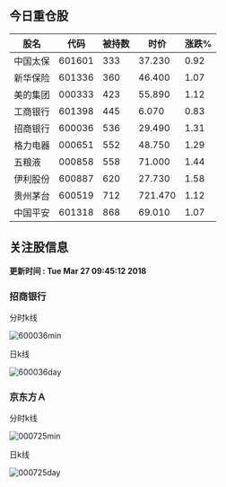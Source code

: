 
## 今日重仓股 

|股名|代码|被持数|时价|涨跌%|
|---|---|---|---|---|
|中国太保|601601|333|37.230|0.92|
|新华保险|601336|360|46.400|1.07|
|美的集团|000333|423|55.890|1.12|
|工商银行|601398|445|6.070|0.83|
|招商银行|600036|536|29.490|1.31|
|格力电器|000651|552|48.750|1.29|
|五粮液|000858|558|71.000|1.44|
|伊利股份|600887|620|27.730|1.58|
|贵州茅台|600519|712|721.470|1.12|
|中国平安|601318|868|69.010|1.07|

## 关注股信息
**更新时间 : Tue Mar 27 09:45:12 2018**
### 招商银行 
分时k线

![600036min](http://image.sinajs.cn/newchart/min/n/sh600036.gif)

日k线

![600036day](http://image.sinajs.cn/newchart/daily/n/sh600036.gif)

### 京东方Ａ 
分时k线

![000725min](http://image.sinajs.cn/newchart/min/n/sz000725.gif)

日k线

![000725day](http://image.sinajs.cn/newchart/daily/n/sz000725.gif)
